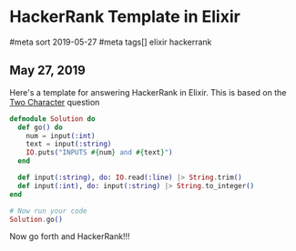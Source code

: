 # HackerRank Template in Elixir
#meta sort 2019-05-27
#meta tags[] elixir hackerrank
## May 27, 2019

Here's a template for answering HackerRank in Elixir.  This is
based on the [Two Character](https://www.hackerrank.com/challenges/two-characters/problem)
question

```elixir
defmodule Solution do
  def go() do
    num = input(:int)
    text = input(:string)
    IO.puts("INPUTS #{num} and #{text}")
  end

  def input(:string), do: IO.read(:line) |> String.trim()
  def input(:int), do: input(:string) |> String.to_integer()
end

# Now run your code
Solution.go()
```

Now go forth and HackerRank!!!
